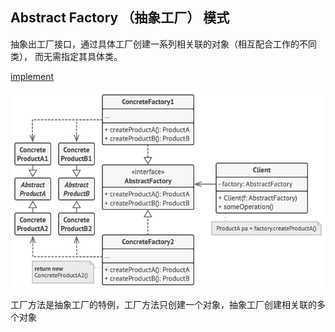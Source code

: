 ## Abstract Factory （抽象工厂） 模式

抽象出工厂接口，通过具体工厂创建一系列相关联的对象（相互配合工作的不同类）， 而无需指定其具体类。

[implement](./implement/Ab_Factory.cpp)


![](./images/Ab_Factory.png)

工厂方法是抽象工厂的特例，工厂方法只创建一个对象，抽象工厂创建相关联的多个对象